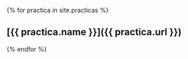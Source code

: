{% for practica in site.practicas %}
  <h2>[{{ practica.name }}]({{ practica.url }})</h2>
{% endfor %}
